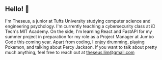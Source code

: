## Hello! 👋
I'm Theseus, a junior at Tufts University studying computer science and engineering psychology. I'm currently teaching a cybersecurity class at iD Tech's MIT Academy. On the side, I'm learning React and FastAPI for my summer project in preparation for my role as a Project Manager at Jumbo Code this coming year. Apart from coding, I enjoy drumming, playing Pokemon, and talking about Percy Jackson. If you want to talk about pretty much anything, feel free to reach out at theseus.lim@gmail.com


<!--
**theseus27/theseus27** is a ✨ _special_ ✨ repository because its `README.md` (this file) appears on your GitHub profile.

Here are some ideas to get you started:
-->
